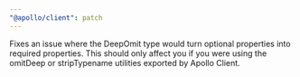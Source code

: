 ```yaml
---
"@apollo/client": patch
---
```


Fixes an issue where the DeepOmit type would turn optional properties into required properties. This should only affect you if you were using the omitDeep or stripTypename utilities exported by Apollo Client.
